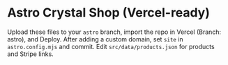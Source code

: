 # Astro Crystal Shop (Vercel-ready)

Upload these files to your `astro` branch, import the repo in Vercel (Branch: astro), and Deploy.
After adding a custom domain, set `site` in `astro.config.mjs` and commit.
Edit `src/data/products.json` for products and Stripe links.
